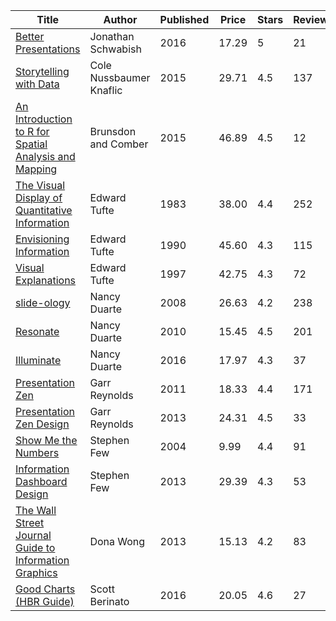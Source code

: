 
| Title | Author | Published | Price | Stars | Reviews | Received |
|-------|--------|-----------|-------|-------|---------|----------|
| [Better Presentations](https://www.amazon.com/dp/0231175213) | Jonathan Schwabish | 2016 | 17.29 | 5 | 21 | x |
| [Storytelling with Data](https://www.amazon.com/dp/1119002257) | Cole Nussbaumer Knaflic | 2015 | 29.71 | 4.5| 137 | x |
| [An Introduction to R for Spatial Analysis and Mapping](https://www.amazon.com/dp/1446272958) | Brunsdon and Comber | 2015 | 46.89 | 4.5 | 12 | |
| [The Visual Display of Quantitative Information](https://www.amazon.com/dp/0961392142)| Edward Tufte | 1983 | 38.00 | 4.4| 252 | |
| [Envisioning Information](https://www.amazon.com/dp/0961392118) | Edward Tufte | 1990 | 45.60 | 4.3| 115 | |
| [Visual Explanations](https://www.amazon.com/dp/0961392126) | Edward Tufte | 1997 | 42.75 | 4.3 | 72 | x |
| [slide-ology](https://www.amazon.com/dp/0596522347) | Nancy Duarte | 2008 | 26.63 | 4.2| 238 | x |
| [Resonate](https://www.amazon.com/dp/0470632011) | Nancy Duarte | 2010 | 15.45 | 4.5| 201 | |
| [Illuminate](https://www.amazon.com/dp/1101980168) | Nancy Duarte | 2016 | 17.97 | 4.3 | 37 | |
| [Presentation Zen](https://www.amazon.com/dp/0321811984) | Garr Reynolds | 2011 | 18.33 | 4.4| 171 | |
| [Presentation Zen Design](https://www.amazon.com/dp/0321934156) | Garr Reynolds | 2013 | 24.31 | 4.5 | 33 | x |
| [Show Me the Numbers](https://www.amazon.com/dp/0970601999) | Stephen Few | 2004 | 9.99 | 4.4 | 91 | - |
| [Information Dashboard Design](https://www.amazon.com/dp/1938377001) | Stephen Few | 2013 | 29.39 | 4.3 | 53 | - |
| [The Wall Street Journal Guide to Information Graphics](https://www.amazon.com/dp/0393347281) | Dona Wong | 2013 | 15.13 | 4.2 | 83 | x |
| [Good Charts (HBR Guide)](https://www.amazon.com/dp/1633690709) | Scott Berinato | 2016 | 20.05 |  4.6 | 27 | |


